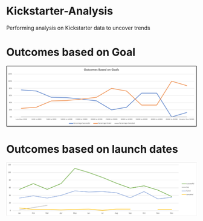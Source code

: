 # Kickstarter-Analysis
Performing analysis on Kickstarter data to uncover trends

# Outcomes based on Goal
![goals](Outcomes%20based%20on%20Goal.png)
	
	
  
# Outcomes based on launch dates
![Date](Outcomes%20based%20on%20launch%20dates.png)
  
  
  

